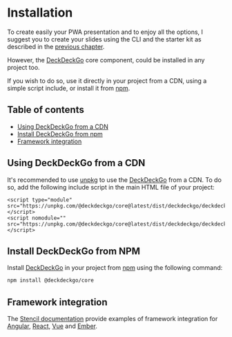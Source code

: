 # Installation

To create easily your PWA presentation and to enjoy all the options, I suggest you to create your slides using the CLI and the starter kit as described in the [previous chapter](/docs/introduction).

However, the [DeckDeckGo] core component, could be installed in any project too.

If you wish to do so, use it directly in your project from a CDN, using a simple script include, or install it from [npm](https://www.npmjs.com/package/@deckdeckgo/core).

## Table of contents

- [Using DeckDeckGo from a CDN](#app-installation-using-deckdeckgo-from-a-cdn)
- [Install DeckDeckGo from npm](#app-installation-install-deckdeckgo-from-npm)
- [Framework integration](#app-installation-framework-integration)

## Using DeckDeckGo from a CDN

It's recommended to use [unpkg](https://unpkg.com/) to use the [DeckDeckGo] from a CDN. To do so, add the following include script in the main HTML file of your project:

```
<script type="module" src="https://unpkg.com/@deckdeckgo/core@latest/dist/deckdeckgo/deckdeckgo.esm.js"></script>
<script nomodule="" src="https://unpkg.com/@deckdeckgo/core@latest/dist/deckdeckgo/deckdeckgo.js"></script>
```

## Install DeckDeckGo from NPM

Install [DeckDeckGo] in your project from [npm](https://www.npmjs.com/package/@deckdeckgo/core) using the following command:

```bash
npm install @deckdeckgo/core
```

## Framework integration

The [Stencil documentation](https://stenciljs.com/docs/overview) provide examples of framework integration for [Angular](https://stenciljs.com/docs/angular), [React](https://stenciljs.com/docs/react), [Vue](https://stenciljs.com/docs/vue) and [Ember](https://stenciljs.com/docs/ember).

[DeckDeckGo]: https://deckdeckgo.com